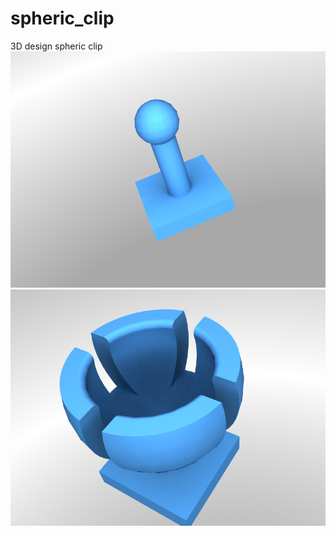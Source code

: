 # spheric_clip
3D design spheric clip
![in](https://github.com/Antony76/spheric_clip/blob/master/spheric_clip_inner.png)
![in](https://github.com/Antony76/spheric_clip/blob/master/spheric_clip_outer.png)
